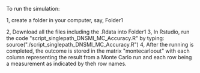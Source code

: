 To run the simulation:

1, create a folder in your computer, say, Folder1

2, Download all the files including the .Rdata into Folder1
3, In Rstudio, run the code "script_singlepath_DNSMI_MC_Accuracy.R" by typing: source("./script_singlepath_DNSMI_MC_Accuracy.R")
4, After the running is completed, the outcome is stored in the matrix "montecarloout" with each column representing the result from a Monte Carlo run and each row being a measurement as indicated by theh row names.
